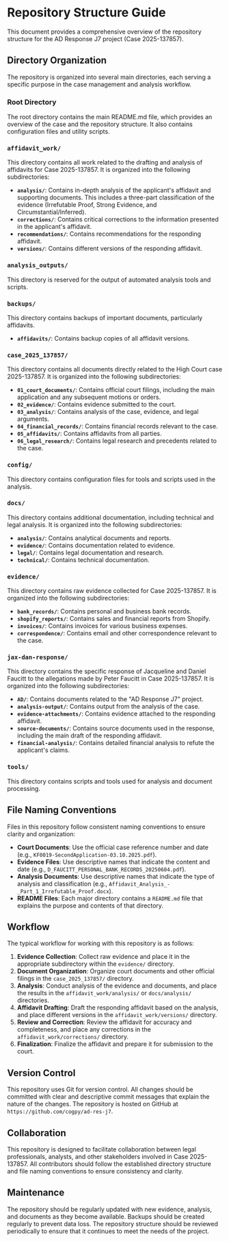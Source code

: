 # Repository Structure Guide

This document provides a comprehensive overview of the repository structure for the AD Response J7 project (Case 2025-137857).

## Directory Organization

The repository is organized into several main directories, each serving a specific purpose in the case management and analysis workflow.

### Root Directory

The root directory contains the main README.md file, which provides an overview of the case and the repository structure. It also contains configuration files and utility scripts.

### `affidavit_work/`

This directory contains all work related to the drafting and analysis of affidavits for Case 2025-137857. It is organized into the following subdirectories:

- **`analysis/`**: Contains in-depth analysis of the applicant's affidavit and supporting documents. This includes a three-part classification of the evidence (Irrefutable Proof, Strong Evidence, and Circumstantial/Inferred).
- **`corrections/`**: Contains critical corrections to the information presented in the applicant's affidavit.
- **`recommendations/`**: Contains recommendations for the responding affidavit.
- **`versions/`**: Contains different versions of the responding affidavit.

### `analysis_outputs/`

This directory is reserved for the output of automated analysis tools and scripts.

### `backups/`

This directory contains backups of important documents, particularly affidavits.

- **`affidavits/`**: Contains backup copies of all affidavit versions.

### `case_2025_137857/`

This directory contains all documents directly related to the High Court case 2025-137857. It is organized into the following subdirectories:

- **`01_court_documents/`**: Contains official court filings, including the main application and any subsequent motions or orders.
- **`02_evidence/`**: Contains evidence submitted to the court.
- **`03_analysis/`**: Contains analysis of the case, evidence, and legal arguments.
- **`04_financial_records/`**: Contains financial records relevant to the case.
- **`05_affidavits/`**: Contains affidavits from all parties.
- **`06_legal_research/`**: Contains legal research and precedents related to the case.

### `config/`

This directory contains configuration files for tools and scripts used in the analysis.

### `docs/`

This directory contains additional documentation, including technical and legal analysis. It is organized into the following subdirectories:

- **`analysis/`**: Contains analytical documents and reports.
- **`evidence/`**: Contains documentation related to evidence.
- **`legal/`**: Contains legal documentation and research.
- **`technical/`**: Contains technical documentation.

### `evidence/`

This directory contains raw evidence collected for Case 2025-137857. It is organized into the following subdirectories:

- **`bank_records/`**: Contains personal and business bank records.
- **`shopify_reports/`**: Contains sales and financial reports from Shopify.
- **`invoices/`**: Contains invoices for various business expenses.
- **`correspondence/`**: Contains email and other correspondence relevant to the case.

### `jax-dan-response/`

This directory contains the specific response of Jacqueline and Daniel Faucitt to the allegations made by Peter Faucitt in Case 2025-137857. It is organized into the following subdirectories:

- **`AD/`**: Contains documents related to the "AD Response J7" project.
- **`analysis-output/`**: Contains output from the analysis of the case.
- **`evidence-attachments/`**: Contains evidence attached to the responding affidavit.
- **`source-documents/`**: Contains source documents used in the response, including the main draft of the responding affidavit.
- **`financial-analysis/`**: Contains detailed financial analysis to refute the applicant's claims.

### `tools/`

This directory contains scripts and tools used for analysis and document processing.

## File Naming Conventions

Files in this repository follow consistent naming conventions to ensure clarity and organization:

- **Court Documents**: Use the official case reference number and date (e.g., `KF0019-SecondApplication-03.10.2025.pdf`).
- **Evidence Files**: Use descriptive names that indicate the content and date (e.g., `D_FAUCITT_PERSONAL_BANK_RECORDS_20250604.pdf`).
- **Analysis Documents**: Use descriptive names that indicate the type of analysis and classification (e.g., `Affidavit_Analysis_-_Part_1_Irrefutable_Proof.docx`).
- **README Files**: Each major directory contains a `README.md` file that explains the purpose and contents of that directory.

## Workflow

The typical workflow for working with this repository is as follows:

1. **Evidence Collection**: Collect raw evidence and place it in the appropriate subdirectory within the `evidence/` directory.
2. **Document Organization**: Organize court documents and other official filings in the `case_2025_137857/` directory.
3. **Analysis**: Conduct analysis of the evidence and documents, and place the results in the `affidavit_work/analysis/` or `docs/analysis/` directories.
4. **Affidavit Drafting**: Draft the responding affidavit based on the analysis, and place different versions in the `affidavit_work/versions/` directory.
5. **Review and Correction**: Review the affidavit for accuracy and completeness, and place any corrections in the `affidavit_work/corrections/` directory.
6. **Finalization**: Finalize the affidavit and prepare it for submission to the court.

## Version Control

This repository uses Git for version control. All changes should be committed with clear and descriptive commit messages that explain the nature of the changes. The repository is hosted on GitHub at `https://github.com/cogpy/ad-res-j7`.

## Collaboration

This repository is designed to facilitate collaboration between legal professionals, analysts, and other stakeholders involved in Case 2025-137857. All contributors should follow the established directory structure and file naming conventions to ensure consistency and clarity.

## Maintenance

The repository should be regularly updated with new evidence, analysis, and documents as they become available. Backups should be created regularly to prevent data loss. The repository structure should be reviewed periodically to ensure that it continues to meet the needs of the project.

